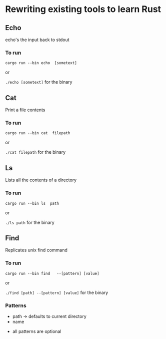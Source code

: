 # Rewriting existing tools to learn Rust

## Echo

echo's the input back to stdout

### To run

`cargo run --bin echo  [sometext]`

or

`./echo [sometext]` for the binary

## Cat

Print a file contents

### To run

`cargo run --bin cat  filepath`

or

`./cat filepath` for the binary

## Ls

Lists all the contents of a directory

### To run

`cargo run --bin ls  path`

or

`./ls path` for the binary

## Find

Replicates unix find command

### To run

`cargo run --bin find   --[pattern] [value]`

or

`./find [path] --[pattern] [value]` for the binary

### Patterns

- path -> defaults to current directory
- name

* all patterns are optional
